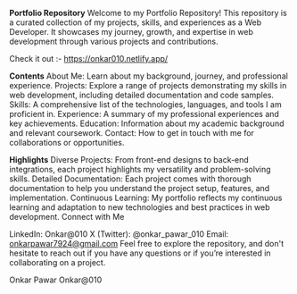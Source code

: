 
**Portfolio Repository**
Welcome to my Portfolio Repository! This repository is a curated collection of my projects, skills, and experiences as a Web Developer. It showcases my journey, growth, and expertise in web development through various projects and contributions.

Check it out :- https://onkar010.netlify.app/

**Contents**
About Me: Learn about my background, journey, and professional experience.
Projects: Explore a range of projects demonstrating my skills in web development, including detailed documentation and code samples.
Skills: A comprehensive list of the technologies, languages, and tools I am proficient in.
Experience: A summary of my professional experiences and key achievements.
Education: Information about my academic background and relevant coursework.
Contact: How to get in touch with me for collaborations or opportunities.

**Highlights**
Diverse Projects: From front-end designs to back-end integrations, each project highlights my versatility and problem-solving skills.
Detailed Documentation: Each project comes with thorough documentation to help you understand the project setup, features, and implementation.
Continuous Learning: My portfolio reflects my continuous learning and adaptation to new technologies and best practices in web development.
Connect with Me

LinkedIn: Onkar@010
X (Twitter): @onkar_pawar_010
Email: onkarpawar7924@gmail.com
Feel free to explore the repository, and don't hesitate to reach out if you have any questions or if you’re interested in collaborating on a project.

Onkar Pawar
Onkar@010



